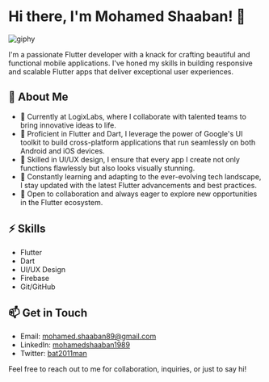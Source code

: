 # Hi there, I'm Mohamed Shaaban! 👋
![giphy](https://github.com/mohamedsyoussef/mohamedsyoussef/assets/72705926/0db6d158-dd1a-4c59-a98c-6230676a51ee)

I'm a passionate Flutter developer with a knack for crafting beautiful and functional mobile applications.  I've honed my skills in building responsive and scalable Flutter apps that deliver exceptional user experiences.

## 🚀 About Me

- 💼 Currently at LogixLabs, where I collaborate with talented teams to bring innovative ideas to life.
- 🔧 Proficient in Flutter and Dart, I leverage the power of Google's UI toolkit to build cross-platform applications that run seamlessly on both Android and iOS devices.
- 📱 Skilled in UI/UX design, I ensure that every app I create not only functions flawlessly but also looks visually stunning.
- 🌱 Constantly learning and adapting to the ever-evolving tech landscape, I stay updated with the latest Flutter advancements and best practices.
- 💬 Open to collaboration and always eager to explore new opportunities in the Flutter ecosystem.

## ⚡️ Skills

- Flutter
- Dart
- UI/UX Design
- Firebase
- Git/GitHub


## 📫 Get in Touch

- Email: mohamed.shaaban89@gmail.com
- LinkedIn: [mohamedshaaban1989](https://www.linkedin.com/in/mohamedshaaban1989/)
- Twitter: [bat2011man](https://twitter.com/bat2011man)

Feel free to reach out to me for collaboration, inquiries, or just to say hi!


